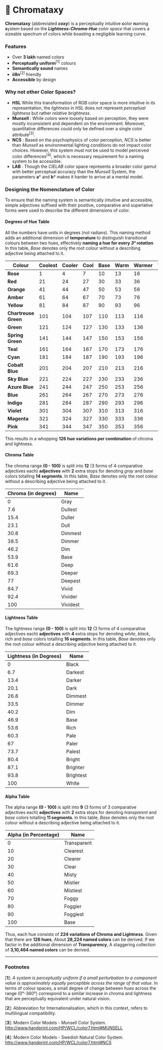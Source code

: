 # 🌈 Chromataxy

**Chromataxy** (abbreviated ***coxy***) is a perceptually intuitive **c**olor **n**aming **s**ystem based on the ***Lightness-Chroma-Hue*** *color space* that covers a sizeable spectrum of colors while boasting a negligible learning curve.
 
 ### Features

* Over **3 lakh** named colors
* **Perceptually uniform**<sup>[1]</sup> colours
* **Semantically sound** names
* **ii8n**<sup>[2]</sup> friendly 
* **Accessible** by design

### Why not other Color Spaces?

* **HSL**  While this transformation of RGB color space is more intuitive in its representation, the *lightness* in *HSL* does *not* represent *perceptual lightness* but rather *relative brightness*.
* **Munsell**  : While colors were loosely based on perception, they were mostly inconsistent and dependent on the environment. Moreover, quantitative differences could only be defined over a single color attribute<sup>[3]</sup>.
* **NCS** : Based on the psychophysics of color perception, *NCS* is better than *Munsell* as environmental lighting conditions do not impact color choices. However, this system must not be used to model perceived color differences<sup>[4]</sup>, which is necessary requirement for a naming system to be accessible.
* **LAB** : Though the *CIELAB* color space represents a broader color gamut with better perceptual accuracy than the *Munsell* System, the parameters **a*** and **b*** makes it harder to arrive at a mental model.

### Designing the Nomenclature of Color

To ensure that the naming system is semantically intuitive and accessible, simple adjectives suffixed with their positive, comparative and superlative forms were used to describe the different dimensions of color.

#### Degrees of Hue Table

All the numbers have units in degrees (not radians). This naming method adds an additional dimension of **temperature** to distinguish transitional colours between two hues, effectively **naming a hue for every *3° rotation***. In this table, *Base* denotes only the root colour without a describing adjective being attached to it.

| **Colour**           | **Coolest** | **Cooler** | **Cool** | **Base** | **Warm** | **Warmer** | **Warmest** |
| -------------------- | ----------- | ---------- | -------- | -------- | -------- | ---------- | ----------- |
| **Rose**             | 1           | 4          | 7        | 10       | 13       | 16         | 19          |
| **Red**              | 21          | 24         | 27       | 30       | 33       | 36         | 39          |
| **Orange**           | 41          | 44         | 47       | 50       | 53       | 56         | 59          |
| **Amber**            | 61          | 64         | 67       | 70       | 73       | 76         | 79          |
| **Yellow**           | 81          | 84         | 87       | 90       | 93       | 96         | 99          |
| **Chartreuse Green** | 101         | 104        | 107      | 110      | 113      | 116        | 119         |
| **Green**            | 121         | 124        | 127      | 130      | 133      | 136        | 139         |
| **Spring Green**     | 141         | 144        | 147      | 150      | 153      | 156        | 159         |
| **Teal**             | 161         | 164        | 167      | 170      | 173      | 176        | 179         |
| **Cyan**             | 181         | 184        | 187      | 190      | 193      | 196        | 199         |
| **Cobalt Blue**      | 201         | 204        | 207      | 210      | 213      | 216        | 219         |
| **Sky Blue**         | 221         | 224        | 227      | 230      | 233      | 236        | 239         |
| **Azure Blue**       | 241         | 244        | 247      | 250      | 253      | 256        | 259         |
| **Blue**             | 261         | 264        | 267      | 270      | 273      | 276        | 279         |
| **Indigo**           | 281         | 284        | 287      | 290      | 293      | 296        | 299         |
| **Violet**           | 301         | 304        | 307      | 310      | 313      | 316        | 319         |
| **Magenta**          | 321         | 324        | 327      | 330      | 333      | 336        | 339         |
| **Pink**             | 341         | 344        | 347      | 350      | 353      | 356        | 359         |

This results in a whopping **126 hue variations per combination** of chroma and lightness. 

#### Chroma Table

The chroma range **(0 - 100)** is split into **12** (3 forms of 4 comparative adjectives each) **adjectives** with **2** extra stops for denoting *gray* and *base* colors totalling **14 segments**. In this table, *Base* denotes only the root colour without a describing adjective being attached to it.

| **Chroma** (in degrees) | **Name** |
| ----------------------- | -------- |
| 0                       | Gray     |
| 7.6                     | Dullest  |
| 15.4                    | Duller   |
| 23.1                    | Dull     |
| 30.8                    | Dimmest  |
| 38.5                    | Dimmer   |
| 46.2                    | Dim      |
| 53.9                    | Base     |
| 61.6                    | Deep     |
| 69.3                    | Deeper   |
| 77                      | Deepest  |
| 84.7                    | Vivid    |
| 92.4                    | Vivider  |
| 100                     | Vividest |

#### Lightness Table

The lightness range **(0 - 100)** is split into **12** (3 forms of 4 comparative adjectives each) **adjectives** with **4** extra stops for denoting *white*, *black*, *rich* and *base* colors totalling **16 segments**. In this table, *Base* denotes only the root colour without a describing adjective being attached to it.

| **Lightness (in Degrees)** | **Name**  |
| -------------------------- | --------- |
| 0                          | Black     |
| 6.7                        | Darkest   |
| 13.4                       | Darker    |
| 20.1                       | Dark      |
| 26.8                       | Dimmest   |
| 33.5                       | Dimmer    |
| 40.2                       | Dim       |
| 46.9                       | Base      |
| 53.6                       | Rich      |
| 60.3                       | Pale      |
| 67                         | Paler     |
| 73.7                       | Palest    |
| 80.4                       | Bright    |
| 87.1                       | Brighter  |
| 93.8                       | Brightest |
| 100                        | White     |

#### Alpha Table

The alpha range **(0 - 100)** is split into **9** (3 forms of 3 comparative adjectives each) **adjectives** with **2** extra stops for denoting *transparent* and *base* colors totalling **11 segments**. In this table, *Base* denotes only the root colour without a describing adjective being attached to it.

| **Alpha (in Percentage)** | **Name**    |
| ------------------------- | ----------- |
| 0                         | Transparent |
| 10                        | Clearest    |
| 20                        | Clearer     |
| 30                        | Clear       |
| 40                        | Misty       |
| 50                        | Mistier     |
| 60                        | Mistiest    |
| 70                        | Foggy       |
| 80                        | Foggier     |
| 90                        | Foggiest    |
| 100                       | Base        |

Thus, each hue consists of **224 variations of Chroma and Lightness**. Given that there are **126 hues**, About  **28,224 named colors** can be derived. If we factor in the additional dimension of **Transparency**, A staggering collection of **3,10,464 named colors** can be derived.

---

### Footnotes

[**1**]: *A system is perceptually uniform if a small perturbation to a component value is approximately equally perceptible across the range of that value*. In terms of colour spaces, a small degree of change between hues across the range (0°-360°) correspond to a similar increase in chroma and lightness that are perceptually equivalent under natural vision.

[**2**]: Abbreviation for Internationalisation, which in this context, refers to multilingual compatibility.

[**3**]: Modern Color Models - Munsell Color System. http://www.handprint.com/HP/WCL/color7.html#MUNSELL

[**4**]: Modern Color Models - Swedish Natural Color System. http://www.handprint.com/HP/WCL/color7.html#NCS 

